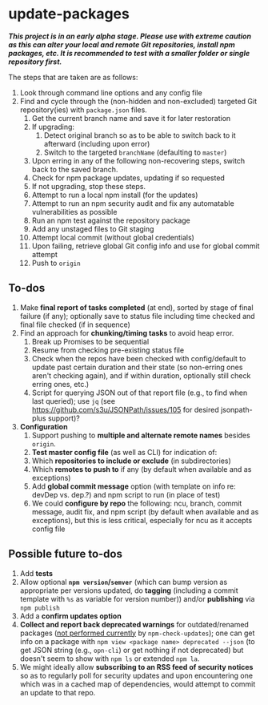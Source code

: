 # update-packages

***This project is in an early alpha stage. Please use with extreme caution as this
can alter your local and remote Git repositories, install npm packages, etc. It
is recommended to test with a smaller folder or single repository first.***

The steps that are taken are as follows:

1. Look through command line options and any config file
1. Find and cycle through the (non-hidden and non-excluded) targeted Git
    repository(ies) with `package.json` files.
    1. Get the current branch name and save it for later restoration
    1. If upgrading:
        1. Detect original branch so as to be able to switch back
          to it afterward (including upon error)
        1. Switch to the targeted `branchName` (defaulting to `master`)
    1. Upon erring in any of the following non-recovering steps, switch
        back to the saved branch.
    1. Check for npm package updates, updating if so requested
    1. If not upgrading, stop these steps.
    1. Attempt to run a local npm install (for the updates)
    1. Attempt to run an npm security audit and fix any automatable
        vulnerabilities as possible
    1. Run an npm test against the repository package
    1. Add any unstaged files to Git staging
    1. Attempt local commit (without global credentials)
    1. Upon failing, retrieve global Git config info and use for global
        commit attempt
    1. Push to `origin`
    <!--
    1. Get remote names
    1. Push to each relevant remote
    -->

## To-dos

1. Make **final report of tasks completed** (at end), sorted by stage of
    final failure (if any); optionally save to status file including
    time checked and final file checked (if in sequence)
1. Find an approach for **chunking/timing tasks** to avoid heap error.
    1. Break up Promises to be sequential
    2. Resume from checking pre-existing status file
    1. Check when the repos have been checked with config/default to update
        past certain duration and their state (so non-erring ones
        aren't checking again), and if within duration, optionally still
        check erring ones, etc.)
    1. Script for querying JSON out of that report file (e.g., to find
        when last queried); use `jq` (see
        <https://github.com/s3u/JSONPath/issues/105> for desired
        jsonpath-plus support)?
1. **Configuration**
    1. Support pushing to **multiple and alternate remote names** besides
        `origin`.
    1. **Test master config file** (as well as CLI) for indication of:
      1. Which **repositories to include or exclude** (in subdirectories)
      1. Which **remotes to push to** if any (by default when available and as
          exceptions)
    1. Add **global commit message** option (with template on info re: devDep
        vs. dep.?) and npm script to run (in place of test)
    1. We could **configure by repo** the following: ncu, branch, commit
        message, audit fix, and npm script (by default when available and as
        exceptions), but this is less critical, especially for ncu as it
        accepts config file

## Possible future to-dos

1. Add **tests**
1. Allow optional **`npm version`/`semver`** (which can bump version as
    appropriate per versions updated, do **tagging** (including a commit
    template with `%s` as variable for version number)) and/or
    **publishing** via `npm publish`
1. Add a **confirm updates option**
1. **Collect and report back deprecated warnings** for outdated/renamed
    packages ([not performed currently](https://github.com/tjunnone/npm-check-updates/issues/397)
    by `npm-check-updates`); one can get info on a package with `npm view <package name> deprecated --json` (to get JSON string (e.g., `opn-cli`) or get nothing
    if not deprecated) but doesn't seem to show with `npm ls` or extended
    `npm la`.
1. We might ideally allow **subscribing to an RSS feed of security notices**
    so as to regularly poll for security updates and upon encountering one
    which was in a cached map of dependencies, would attempt to commit an
    update to that repo.
